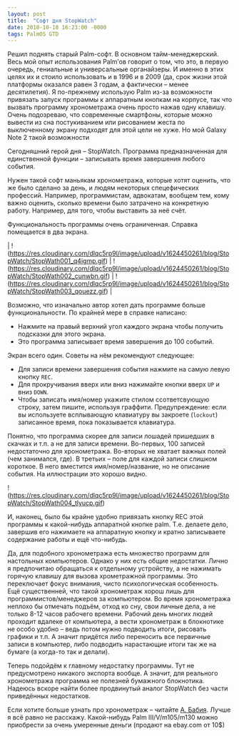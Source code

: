 ```yaml
---
layout: post
title:  "Софт дня StopWatch"
date: 2010-10-18 16:23:00 -0000
tags: PalmOS GTD
---
```


Решил поднять старый Palm-софт. В основном тайм-менеджерский. Весь мой опыт использования Palm’ов говорит о том, что это, в первую очередь, гениальные и универсальные органайзеры. И именно в этих целях их и стоило использовать и в 1996 и в 2009 (да, срок жизни этой платформы оказался равен 3 годам, а фактически – менее десятилетия). Я по-прежнему использую Palm из-за возможности привязать запуск программы к аппаратным кнопкам на корпусе, так что вызвать программу хронометража очень просто нажав одну клавишу. Очень подозреваю, что современные смартфоны, которые можно вывести из сна постукиванием или рисованием жеста по выключенному экрану подходят для этой цели не хуже. Но мой Galaxy Note 2 такой возможности 

Сегодняшний герой дня – StopWatch. Программа предназначенная для единственной функции – записывать  время завершения любого события.

Нужен такой софт маньякам хронометража, которые хотят оценить, что же было сделано за день, и людям некоторых спецефических профессий. Например, программистам, адвокатам, вообщем тем, кому важно оценить, сколько времени было затрачено на конкретную работу. Например, для того, чтобы выставить за неё счёт.

Функциональность программы очень ограниченная. Справка помещается в два экрана.

| !(https://res.cloudinary.com/dlqc5rp9l/image/upload/v1624450261/blog/StopWatch/StopWath001_q4igmp.gif) |  !(https://res.cloudinary.com/dlqc5rp9l/image/upload/v1624450261/blog/StopWatch/StopWath002_cunwbn.gif) |  !(https://res.cloudinary.com/dlqc5rp9l/image/upload/v1624450261/blog/StopWatch/StopWath003_qouezz.gif) |
    
Возможно, что изначально автор хотел дать программе больше функциональности. По крайней мере в справке написано:

- Нажмите на правый верхний угол каждого экрана чтобы получить подсказки для этого экрана.
- Это программа записывает время завершения до 100 событий.

Экран всего один. Советы на нём рекомендуют следующее:

- Для записи времени завершения события нажмите на самую левую кнопку `REC`.
- Для прокручивания вверх или вниз нажимайте кнопки вверх `UP` и вниз `DOWN`.
- Чтобы записать имя/номер укажите стилом ссответсвующую строку, затем пишите, используя граффити. Предупреждение: если вы используете всплывающую клавиатуру вы закроете (`lockout`) записанное время, пока показывается клавиатура.

Понятно, что программа скорее для записи лошадей пришедших в скачках и т.п. а не для записи времени. Во-первых, 100 записей недостаточно для хронометража. Во-вторых не хватает важных полей (чем занимался, где). В третьих – поле для каждой записи слишком короткое. В него вместится имя/номер/название, но не описание события. На иллюстрации это хорошо видно.

!(https://res.cloudinary.com/dlqc5rp9l/image/upload/v1624450261/blog/StopWatch/StopWath004_tlyucp.gif) 

И, наконец, было бы крайне удобно привязать кнопку REC этой программы к какой-нибудь  аппаратной кнопке palm. Т.е. делаете дело, завершив его нажимаете на аппаратную кнопку и кратно записываете содержание работы и ещё что-нибудь.

Да, для подобного хронометража есть множество программ для настольных компьютеров. Однако у них есть общие недостатки. Лично я предпочитаю обращаться к отдельному устройству, а не нажимать горячую клавишу для вызова хрометражной программы. Это переключает фокус внимания, чисто психологическая особенность. Ещё существенней, что такой хронометраж хорош лишь для программистов/менеджеров за компьютером. Во время хронометража неплохо бы отмечать подъём, отход ко сну, свои личные дела, а не только 8-12 часов рабочего времени. Рабочий день многих людей проходит вдалеке от компьютера, а вести хронометраж в блокнотике не особо удобно – ведь потом нужно подводить итоги, рисовать графики и т.п. А значит придётся либо переносить все первичные записи в компьютер, либо подводить нарастающие итоги так же на бумаге (а когда-то так и делали).

Теперь подойдём к главному недостатку программы. Тут не предусмотрено никакого экспорта вообще. А значит, для реального хронометража программа не полезней бумажного блокнотика. Надеюсь вскоре найти более продвинутый аналог StopWatch без части приведённых недостатков.

Если хотите больше узнать про хронометраж – читайте [А. Бабия](http://www.improvement.ru/bibliot/babiy.shtm). Лучше я всё равно не расскажу. Какой-нибудь Palm III/V/m105/m130 можно приобрести за очень умеренные деньги (продают на ebay.com от 10$)